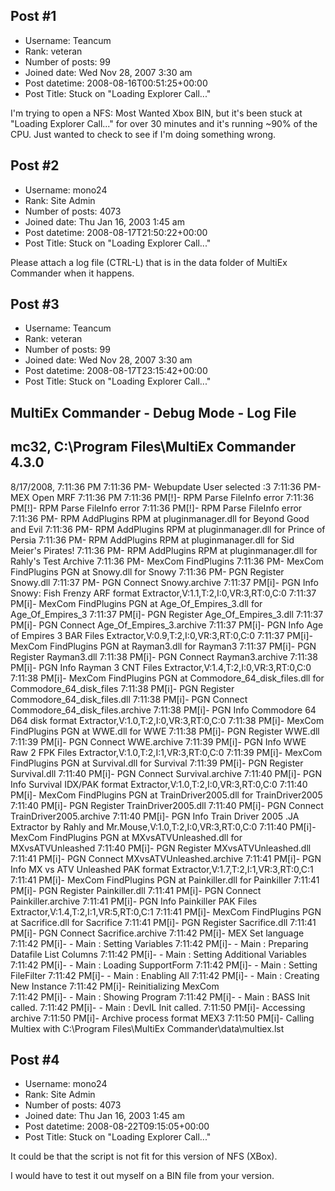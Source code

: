 ## Post #1
- Username: Teancum
- Rank: veteran
- Number of posts: 99
- Joined date: Wed Nov 28, 2007 3:30 am
- Post datetime: 2008-08-16T00:51:25+00:00
- Post Title: Stuck on "Loading Explorer Call..."

I'm trying to open a NFS: Most Wanted Xbox BIN, but it's been stuck at "Loading Explorer Call..." for over 30 minutes and it's running ~90% of the CPU.  Just wanted to check to see if I'm doing something wrong.
## Post #2
- Username: mono24
- Rank: Site Admin
- Number of posts: 4073
- Joined date: Thu Jan 16, 2003 1:45 am
- Post datetime: 2008-08-17T21:50:22+00:00
- Post Title: Stuck on "Loading Explorer Call..."

Please attach a log file (CTRL-L) that is in the data folder of MultiEx Commander when it happens.
## Post #3
- Username: Teancum
- Rank: veteran
- Number of posts: 99
- Joined date: Wed Nov 28, 2007 3:30 am
- Post datetime: 2008-08-17T23:15:42+00:00
- Post Title: Stuck on "Loading Explorer Call..."

MultiEx Commander - Debug Mode - Log File
-----------------------------------------
mc32, C:\Program Files\MultiEx Commander
4.3.0
-----------------------------------------
8/17/2008, 7:11:36 PM
7:11:36 PM- Webupdate  User selected :3
7:11:36 PM- MEX Open MRF  7:11:36 PM
7:11:36 PM[!]- RPM Parse FileInfo error 
7:11:36 PM[!]- RPM Parse FileInfo error 
7:11:36 PM[!]- RPM Parse FileInfo error 
7:11:36 PM- RPM AddPlugins RPM at pluginmanager.dll for Beyond Good and Evil
7:11:36 PM- RPM AddPlugins RPM at pluginmanager.dll for Prince of Persia
7:11:36 PM- RPM AddPlugins RPM at pluginmanager.dll for Sid Meier's Pirates!
7:11:36 PM- RPM AddPlugins RPM at pluginmanager.dll for Rahly's Test Archive
7:11:36 PM- MexCom FindPlugins 
7:11:36 PM- MexCom FindPlugins PGN at Snowy.dll for Snowy
7:11:36 PM- PGN Register  Snowy.dll
7:11:37 PM- PGN Connect  Snowy.archive
7:11:37 PM[i]- PGN Info  Snowy: Fish Frenzy ARF format Extractor,V:1.1,T:2,I:0,VR:3,RT:0,C:0
7:11:37 PM[i]- MexCom FindPlugins PGN at Age_Of_Empires_3.dll for Age_Of_Empires_3
7:11:37 PM[i]- PGN Register  Age_Of_Empires_3.dll
7:11:37 PM[i]- PGN Connect  Age_Of_Empires_3.archive
7:11:37 PM[i]- PGN Info  Age of Empires 3 BAR Files Extractor,V:0.9,T:2,I:0,VR:3,RT:0,C:0
7:11:37 PM[i]- MexCom FindPlugins PGN at Rayman3.dll for Rayman3
7:11:37 PM[i]- PGN Register  Rayman3.dll
7:11:38 PM[i]- PGN Connect  Rayman3.archive
7:11:38 PM[i]- PGN Info  Rayman 3 CNT Files Extractor,V:1.4,T:2,I:0,VR:3,RT:0,C:0
7:11:38 PM[i]- MexCom FindPlugins PGN at Commodore_64_disk_files.dll for Commodore_64_disk_files
7:11:38 PM[i]- PGN Register  Commodore_64_disk_files.dll
7:11:38 PM[i]- PGN Connect  Commodore_64_disk_files.archive
7:11:38 PM[i]- PGN Info  Commodore 64 D64 disk format Extractor,V:1.0,T:2,I:0,VR:3,RT:0,C:0
7:11:38 PM[i]- MexCom FindPlugins PGN at WWE.dll for WWE
7:11:38 PM[i]- PGN Register  WWE.dll
7:11:39 PM[i]- PGN Connect  WWE.archive
7:11:39 PM[i]- PGN Info  WWE Raw 2 FPK Files Extractor,V:1.0,T:2,I:1,VR:3,RT:0,C:0
7:11:39 PM[i]- MexCom FindPlugins PGN at Survival.dll for Survival
7:11:39 PM[i]- PGN Register  Survival.dll
7:11:40 PM[i]- PGN Connect  Survival.archive
7:11:40 PM[i]- PGN Info  Survival IDX/PAK format Extractor,V:1.0,T:2,I:0,VR:3,RT:0,C:0
7:11:40 PM[i]- MexCom FindPlugins PGN at TrainDriver2005.dll for TrainDriver2005
7:11:40 PM[i]- PGN Register  TrainDriver2005.dll
7:11:40 PM[i]- PGN Connect  TrainDriver2005.archive
7:11:40 PM[i]- PGN Info  Train Driver 2005 .JA Extractor by Rahly and Mr.Mouse,V:1.0,T:2,I:0,VR:3,RT:0,C:0
7:11:40 PM[i]- MexCom FindPlugins PGN at MXvsATVUnleashed.dll for MXvsATVUnleashed
7:11:40 PM[i]- PGN Register  MXvsATVUnleashed.dll
7:11:41 PM[i]- PGN Connect  MXvsATVUnleashed.archive
7:11:41 PM[i]- PGN Info  MX vs ATV Unleashed PAK format Extractor,V:1.7,T:2,I:1,VR:3,RT:0,C:1
7:11:41 PM[i]- MexCom FindPlugins PGN at Painkiller.dll for Painkiller
7:11:41 PM[i]- PGN Register  Painkiller.dll
7:11:41 PM[i]- PGN Connect  Painkiller.archive
7:11:41 PM[i]- PGN Info  Painkiller PAK Files Extractor,V:1.4,T:2,I:1,VR:5,RT:0,C:1
7:11:41 PM[i]- MexCom FindPlugins PGN at Sacrifice.dll for Sacrifice
7:11:41 PM[i]- PGN Register  Sacrifice.dll
7:11:41 PM[i]- PGN Connect  Sacrifice.archive
7:11:42 PM[i]- MEX Set language 
7:11:42 PM[i]-  - Main : Setting Variables 
7:11:42 PM[i]-  - Main : Preparing Datafile List Columns 
7:11:42 PM[i]-  - Main : Setting Additional Variables
7:11:42 PM[i]-  - Main : Loading SupportForm
7:11:42 PM[i]-  - Main : Setting FileFilter
7:11:42 PM[i]-  - Main : Enabling All
7:11:42 PM[i]-  - Main : Creating New Instance
7:11:42 PM[i]- Reinitializing MexCom  
7:11:42 PM[i]-  - Main : Showing Program
7:11:42 PM[i]-  - Main : BASS Init called.
7:11:42 PM[i]-  - Main : DevIL Init called.
7:11:50 PM[i]- Accessing archive 
7:11:50 PM[i]- Archive process format  MEX3
7:11:50 PM[i]- Calling Multiex with  C:\Program Files\MultiEx Commander\data\multiex.lst
## Post #4
- Username: mono24
- Rank: Site Admin
- Number of posts: 4073
- Joined date: Thu Jan 16, 2003 1:45 am
- Post datetime: 2008-08-22T09:15:05+00:00
- Post Title: Stuck on "Loading Explorer Call..."

It could be that the script is not fit for this version of NFS (XBox). 

I would have to test it out myself on a BIN file from your version.
